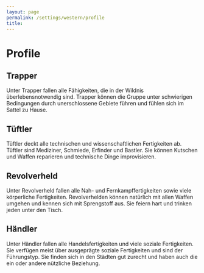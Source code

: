 ```yaml
---
layout: page
permalink: /settings/western/profile
title: 
---
```


# Profile

## Trapper

Unter Trapper fallen alle Fähigkeiten, die in der Wildnis überlebensnotwendig sind. Trapper können die Gruppe unter schwierigen Bedingungen durch unerschlossene Gebiete führen und fühlen sich im Sattel zu Hause.

## Tüftler

Tüftler deckt alle technischen und wissenschaftlichen Fertigkeiten ab. Tüftler sind Mediziner, Schmiede, Erfinder und Bastler. Sie können Kutschen und Waffen reparieren und technische Dinge improvisieren.

## Revolverheld

Unter Revolverheld fallen alle Nah- und Fernkampffertigkeiten sowie viele körperliche Fertigkeiten. Revolverhelden können natürlich mit allen Waffen umgehen und kennen sich mit Sprengstoff aus. Sie feiern hart und trinken jeden unter den Tisch.

## Händler

Unter Händler fallen alle Handelsfertigkeiten und viele soziale Fertigkeiten. Sie verfügen meist über ausgeprägte soziale Fertigkeiten und sind der Führungstyp. Sie finden sich in den Städten gut zurecht und haben auch die ein oder andere nützliche Beziehung.

